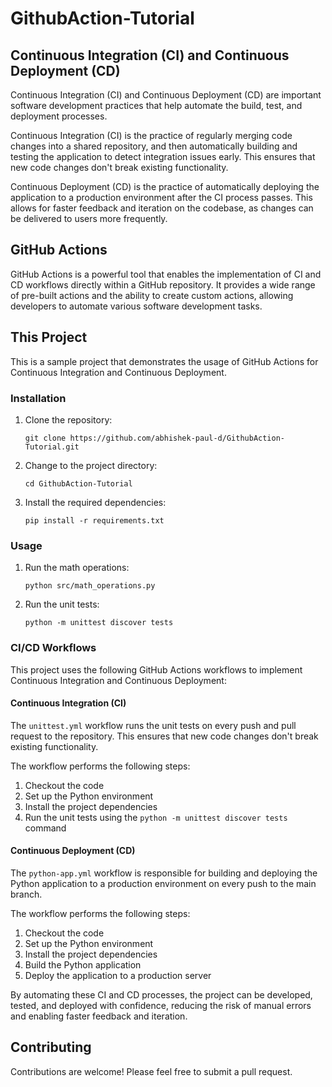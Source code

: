 # GithubAction-Tutorial

## Continuous Integration (CI) and Continuous Deployment (CD)

Continuous Integration (CI) and Continuous Deployment (CD) are important software development practices that help automate the build, test, and deployment processes.

Continuous Integration (CI) is the practice of regularly merging code changes into a shared repository, and then automatically building and testing the application to detect integration issues early. This ensures that new code changes don't break existing functionality.

Continuous Deployment (CD) is the practice of automatically deploying the application to a production environment after the CI process passes. This allows for faster feedback and iteration on the codebase, as changes can be delivered to users more frequently.

## GitHub Actions

GitHub Actions is a powerful tool that enables the implementation of CI and CD workflows directly within a GitHub repository. It provides a wide range of pre-built actions and the ability to create custom actions, allowing developers to automate various software development tasks.

## This Project

This is a sample project that demonstrates the usage of GitHub Actions for Continuous Integration and Continuous Deployment.

### Installation

1. Clone the repository:
   ```
   git clone https://github.com/abhishek-paul-d/GithubAction-Tutorial.git
   ```
2. Change to the project directory:
   ```
   cd GithubAction-Tutorial
   ```
3. Install the required dependencies:
   ```
   pip install -r requirements.txt
   ```

### Usage

1. Run the math operations:
   ```
   python src/math_operations.py
   ```
2. Run the unit tests:
   ```
   python -m unittest discover tests
   ```

### CI/CD Workflows

This project uses the following GitHub Actions workflows to implement Continuous Integration and Continuous Deployment:

#### Continuous Integration (CI)

The `unittest.yml` workflow runs the unit tests on every push and pull request to the repository. This ensures that new code changes don't break existing functionality.

The workflow performs the following steps:
1. Checkout the code
2. Set up the Python environment
3. Install the project dependencies
4. Run the unit tests using the `python -m unittest discover tests` command

#### Continuous Deployment (CD)

The `python-app.yml` workflow is responsible for building and deploying the Python application to a production environment on every push to the main branch.

The workflow performs the following steps:
1. Checkout the code
2. Set up the Python environment
3. Install the project dependencies
4. Build the Python application
5. Deploy the application to a production server

By automating these CI and CD processes, the project can be developed, tested, and deployed with confidence, reducing the risk of manual errors and enabling faster feedback and iteration.

## Contributing

Contributions are welcome! Please feel free to submit a pull request.
